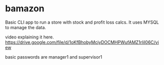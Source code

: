 # bamazon

Basic CLI app to run a store with stock and profit loss calcs. 
It uses MYSQL to manage the data. 

video explaining it here. 
https://drive.google.com/file/d/1oKfBhobyMcjyDOCMHPWufAMZ1rliI06C/view

basic passwords are manager1 and supervisor1

